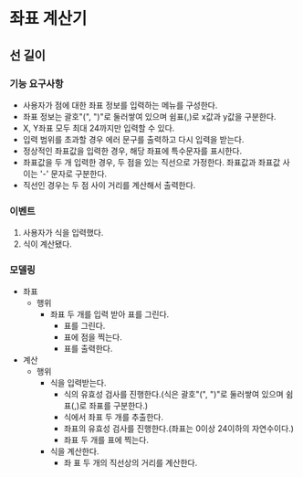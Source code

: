 # 좌표 계산기

## 선 길이

### 기능 요구사항

- 사용자가 점에 대한 좌표 정보를 입력하는 메뉴를 구성한다. 
- 좌표 정보는 괄호"(", ")"로 둘러쌓여 있으며 쉼표(,)로 x값과 y값을 구분한다. 
- X, Y좌표 모두 최대 24까지만 입력할 수 있다. 
- 입력 범위를 초과할 경우 에러 문구를 출력하고 다시 입력을 받는다. 
- 정상적인 좌표값을 입력한 경우, 해당 좌표에 특수문자를 표시한다. 
- 좌표값을 두 개 입력한 경우, 두 점을 있는 직선으로 가정한다. 좌표값과 좌표값 사이는 '-' 문자로 구분한다. 
- 직선인 경우는 두 점 사이 거리를 계산해서 출력한다.

### 이벤트

1. 사용자가 식을 입력했다.
2. 식이 계산됐다.


### 모델링

- 좌표
  - 행위
    - 좌표 두 개를 입력 받아 표를 그린다.
      - 표를 그린다.
      - 표에 점을 찍는다.
      - 표를 출력한다.
- 계산
  - 행위
    - 식을 입력받는다.
      - 식의 유효성 검사를 진행한다.(식은 괄호"(", ")"로 둘러쌓여 있으며 쉼표(,)로 좌표를 구분한다.)
      - 식에서 좌표 두 개를 추출한다.
      - 좌표의 유효성 검사를 진행한다.(좌표는 0이상 24이하의 자연수이다.)
      - 좌표 두 개를 표에 찍는다.
    - 식을 계산한다.
      - 좌 표 두 개의 직선상의 거리를 계산한다.
